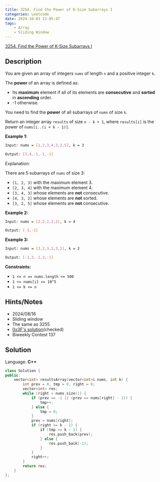 ```yaml
---
title: 3254. Find the Power of K-Size Subarrays I
categories: Leetcode
date: 2024-10-03 11:05:47
tags:
    - Array
    - Sliding Window
---
```


[3254. Find the Power of K-Size Subarrays I](https://leetcode.com/problems/find-the-power-of-k-size-subarrays-i/description/)

## Description

You are given an array of integers `nums` of length `n` and a positive integer `k`.

The **power**  of an array is defined as:

- Its **maximum**  element if all of its elements are **consecutive**  and **sorted**  in **ascending**  order.
- -1 otherwise.

You need to find the **power**  of all subarrays of `nums` of size `k`.

Return an integer array `results` of size `n - k + 1`, where `results[i]` is the power of `nums[i..(i + k - 1)]`.

**Example 1:**

```bash
Input: nums = [1,2,3,4,3,2,5], k = 3

Output: [3,4,-1,-1,-1]
```

Explanation:

There are 5 subarrays of `nums` of size 3:

- `[1, 2, 3]` with the maximum element 3.
- `[2, 3, 4]` with the maximum element 4.
- `[3, 4, 3]` whose elements are **not**  consecutive.
- `[4, 3, 2]` whose elements are **not**  sorted.
- `[3, 2, 5]` whose elements are **not**  consecutive.

**Example 2:**

```bash
Input: nums = [2,2,2,2,2], k = 4

Output: [-1,-1]
```

**Example 3:**

```bash
Input: nums = [3,2,3,2,3,2], k = 2

Output: [-1,3,-1,3,-1]
```

**Constraints:**

- `1 <= n == nums.length <= 500`
- `1 <= nums[i] <= 10^5`
- `1 <= k <= n`

## Hints/Notes

- 2024/08/16
- Sliding window
- The same as 3255
- [0x3F's solution](https://leetcode.cn/problems/find-the-power-of-k-size-subarrays-ii/solutions/2884189/on-jian-ji-xie-fa-pythonjavacgo-by-endle-gtek/)(checked)
- Biweekly Contest 137

## Solution

Language: **C++**

```C++
class Solution {
public:
    vector<int> resultsArray(vector<int>& nums, int k) {
        int prev = 0, tmp = 0, right = 0;
        vector<int> res;
        while (right < nums.size()) {
            if (prev == -1 || (prev == nums[right] - 1)) {
                tmp++;
            } else {
                tmp = 0;
            }
            prev = nums[right];
            if (right >= k - 1) {
                if (tmp >= k - 1) {
                    res.push_back(prev);
                } else {
                    res.push_back(-1);
                }
            }
            right++;
        }
        return res;
    }
};
```
